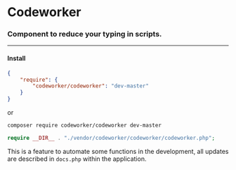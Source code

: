 # Codeworker
### Component to reduce your typing in scripts.

---

#### Install

```json
{
    "require": {
        "codeworker/codeworker": "dev-master"
    }
}
````
or
```bash
composer require codeworker/codeworker dev-master
````

```php
require __DIR__ . "./vendor/codeworker/codeworker/codeworker.php";
````

This is a feature to automate some functions in the development, all updates are described in ```docs.php``` within the application.
